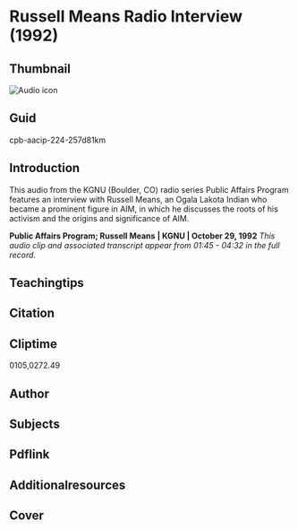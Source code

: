# Russell Means Radio Interview (1992)

## Thumbnail

![Audio icon](https://s3.amazonaws.com/americanarchive.org/primary_source_sets/audio-digitized.jpg "Audio icon")

## Guid
cpb-aacip-224-257d81km

## Introduction

This audio from the KGNU (Boulder, CO) radio series Public Affairs Program features an interview with Russell Means, an Ogala Lakota Indian who became a prominent figure in AIM, in which he discusses the roots of his activism and the origins and significance of AIM. 

<b>Public Affairs Program; Russell Means</b>
<b>| KGNU | October 29, 1992</b>
<i>This audio clip and associated transcript appear from 01:45 - 04:32 in the full record.</i>

## Teachingtips

## Citation

## Cliptime

0105,0272.49

## Author
## Subjects
## Pdflink
## Additionalresources
## Cover
